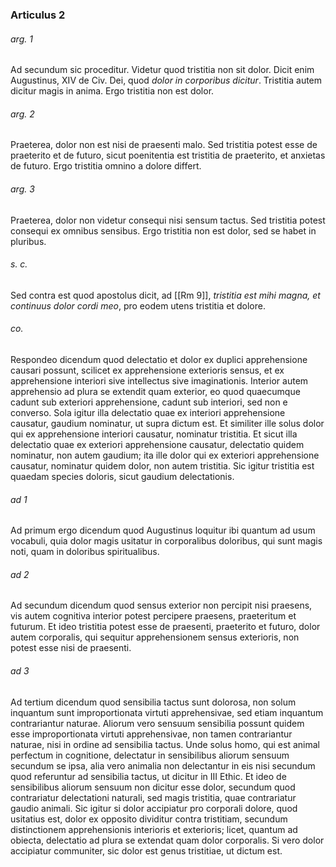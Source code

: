 ### Articulus 2

###### arg. 1
Ad secundum sic proceditur. Videtur quod tristitia non sit dolor. Dicit enim Augustinus, XIV de Civ. Dei, quod *dolor in corporibus dicitur*. Tristitia autem dicitur magis in anima. Ergo tristitia non est dolor.

###### arg. 2
Praeterea, dolor non est nisi de praesenti malo. Sed tristitia potest esse de praeterito et de futuro, sicut poenitentia est tristitia de praeterito, et anxietas de futuro. Ergo tristitia omnino a dolore differt.

###### arg. 3
Praeterea, dolor non videtur consequi nisi sensum tactus. Sed tristitia potest consequi ex omnibus sensibus. Ergo tristitia non est dolor, sed se habet in pluribus.

###### s. c.
Sed contra est quod apostolus dicit, ad [[Rm 9]], *tristitia est mihi magna, et continuus dolor cordi meo*, pro eodem utens tristitia et dolore.

###### co.
Respondeo dicendum quod delectatio et dolor ex duplici apprehensione causari possunt, scilicet ex apprehensione exterioris sensus, et ex apprehensione interiori sive intellectus sive imaginationis. Interior autem apprehensio ad plura se extendit quam exterior, eo quod quaecumque cadunt sub exteriori apprehensione, cadunt sub interiori, sed non e converso. Sola igitur illa delectatio quae ex interiori apprehensione causatur, gaudium nominatur, ut supra dictum est. Et similiter ille solus dolor qui ex apprehensione interiori causatur, nominatur tristitia. Et sicut illa delectatio quae ex exteriori apprehensione causatur, delectatio quidem nominatur, non autem gaudium; ita ille dolor qui ex exteriori apprehensione causatur, nominatur quidem dolor, non autem tristitia. Sic igitur tristitia est quaedam species doloris, sicut gaudium delectationis.

###### ad 1
Ad primum ergo dicendum quod Augustinus loquitur ibi quantum ad usum vocabuli, quia dolor magis usitatur in corporalibus doloribus, qui sunt magis noti, quam in doloribus spiritualibus.

###### ad 2
Ad secundum dicendum quod sensus exterior non percipit nisi praesens, vis autem cognitiva interior potest percipere praesens, praeteritum et futurum. Et ideo tristitia potest esse de praesenti, praeterito et futuro, dolor autem corporalis, qui sequitur apprehensionem sensus exterioris, non potest esse nisi de praesenti.

###### ad 3
Ad tertium dicendum quod sensibilia tactus sunt dolorosa, non solum inquantum sunt improportionata virtuti apprehensivae, sed etiam inquantum contrariantur naturae. Aliorum vero sensuum sensibilia possunt quidem esse improportionata virtuti apprehensivae, non tamen contrariantur naturae, nisi in ordine ad sensibilia tactus. Unde solus homo, qui est animal perfectum in cognitione, delectatur in sensibilibus aliorum sensuum secundum se ipsa, alia vero animalia non delectantur in eis nisi secundum quod referuntur ad sensibilia tactus, ut dicitur in III Ethic. Et ideo de sensibilibus aliorum sensuum non dicitur esse dolor, secundum quod contrariatur delectationi naturali, sed magis tristitia, quae contrariatur gaudio animali. Sic igitur si dolor accipiatur pro corporali dolore, quod usitatius est, dolor ex opposito dividitur contra tristitiam, secundum distinctionem apprehensionis interioris et exterioris; licet, quantum ad obiecta, delectatio ad plura se extendat quam dolor corporalis. Si vero dolor accipiatur communiter, sic dolor est genus tristitiae, ut dictum est.

